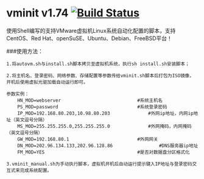 ﻿vminit v1.74 [![Build Status](https://travis-ci.org/sjdy521/Mojo-Webqq.svg?branch=master)](https://github.com/zjcnew/vminit)
========================
使用Shell编写的支持VMware虚拟机Linux系统自动化配置的脚本，支持CentOS、Red Hat、openSuSE、Ubuntu、Debian、FreeBSD平台！

###使用方法：

	1.将autovm.sh与install.sh脚本拷贝至虚拟机系统，执行sh install.sh安装脚本；

	2.将主机名、登录密码、网络参数、存储配置等参数传给vminit.sh脚本后打包为ISO镜像，开机后使用虚拟光驱加载自动运行即可。
	
	参数实例：
		HN_MOD=webserver							#系统主机名
		PS_MOD=password								#系统登录密码
		IP_MOD=192.168.80.203,10.98.80.203				#外网ip地址，内网ip地址（英文逗号分隔）
		MS_MOD=255.255.255.0,255.255.255.0				#外网掩码，内网掩码（英文逗号分隔）
		GW_MOD=192.168.80.1							#外网网关
		DN_MOD=202.96.134.133,202.96.128.86					#DNS服务器ip地址
		FM_MOD=YES									#是否对数据盘分区格式化

	3.vminit_manual.sh为手动执行脚本，虚拟机开机后自动运行提示键入IP地址与登录密码交互式来完成系统配置。